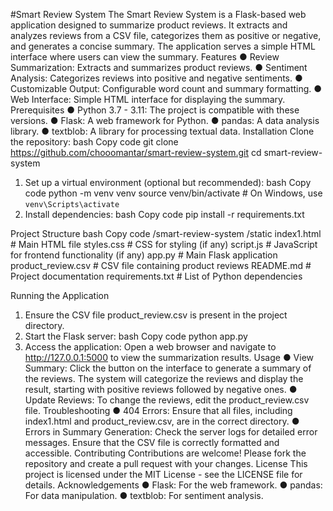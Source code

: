 #Smart Review System
The Smart Review System is a Flask-based web application designed to summarize product reviews. It extracts and analyzes reviews from a CSV file, categorizes them as positive or negative, and generates a concise summary. The application serves a simple HTML interface where users can view the summary.
Features
●	Review Summarization: Extracts and summarizes product reviews.
●	Sentiment Analysis: Categorizes reviews into positive and negative sentiments.
●	Customizable Output: Configurable word count and summary formatting.
●	Web Interface: Simple HTML interface for displaying the summary.
Prerequisites
●	Python 3.7 - 3.11: The project is compatible with these versions.
●	Flask: A web framework for Python.
●	pandas: A data analysis library.
●	textblob: A library for processing textual data.
Installation
Clone the repository: bash Copy code git clone https://github.com/chooomantar/smart-review-system.git
cd smart-review-system
1.	Set up a virtual environment (optional but recommended): bash Copy code python -m venv venv
source venv/bin/activate  # On Windows, use `venv\Scripts\activate`
2.	Install dependencies: bash Copy code pip install -r requirements.txt

Project Structure
bash
Copy code
/smart-review-system
    /static
        index1.html       # Main HTML file
        styles.css        # CSS for styling (if any)
        script.js         # JavaScript for frontend functionality (if any)
    app.py               # Main Flask application
    product_review.csv   # CSV file containing product reviews
    README.md            # Project documentation
    requirements.txt     # List of Python dependencies

Running the Application
1.	Ensure the CSV file product_review.csv is present in the project directory.
2.	Start the Flask server: bash Copy code python app.py
3.	Access the application: Open a web browser and navigate to http://127.0.0.1:5000 to view the summarization results.
Usage
●	View Summary: Click the button on the interface to generate a summary of the reviews. The system will categorize the reviews and display the result, starting with positive reviews followed by negative ones.
●	Update Reviews: To change the reviews, edit the product_review.csv file.
Troubleshooting
●	404 Errors: Ensure that all files, including index1.html and product_review.csv, are in the correct directory.
●	Errors in Summary Generation: Check the server logs for detailed error messages. Ensure that the CSV file is correctly formatted and accessible.
Contributing
Contributions are welcome! Please fork the repository and create a pull request with your changes.
License
This project is licensed under the MIT License - see the LICENSE file for details.
Acknowledgements
●	Flask: For the web framework.
●	pandas: For data manipulation.
●	textblob: For sentiment analysis.

